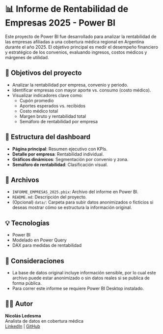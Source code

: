 # 📊 Informe de Rentabilidad de Empresas 2025 - Power BI

Este proyecto de Power BI fue desarrollado para analizar la rentabilidad de las empresas afiliadas a una cobertura médica regional en Argentina durante el año 2025. El objetivo principal es medir el desempeño financiero y estratégico de los convenios, evaluando ingresos, costos médicos y márgenes de utilidad.

## 🚀 Objetivos del proyecto

- Analizar la rentabilidad por empresa, convenio y periodo.
- Identificar empresas con mayor aporte vs. consumo (costo médico).
- Visualizar indicadores clave como:
  - Cupón promedio
  - Aportes esperados vs. recibidos
  - Costo médico total
  - Margen bruto y rentabilidad total
  - Semáforo de rentabilidad por empresa

## 🧩 Estructura del dashboard

- **Página principal**: Resumen ejecutivo con KPIs.
- **Detalle por empresa**: Rentabilidad individual.
- **Gráficos dinámicos**: Segmentación por convenio y zona.
- **Semáforo de rentabilidad**: Clasificación visual.

## 📁 Archivos

- `INFORME_EMPRESAS_2025.pbix`: Archivo del informe en Power BI.
- `README.md`: Descripción del proyecto.
- (Opcional) `data/`: Carpeta para subir datos anonimizados o ficticios si deseas mostrar cómo se estructura la información original.

## 💡 Tecnologías

- Power BI
- Modelado en Power Query
- DAX para medidas de rentabilidad

## 📌 Consideraciones

- La base de datos original incluye información sensible, por lo cual este archivo puede estar anonimizado o sin datos reales si se publica de forma pública.
- Para correr este informe se requiere Power BI Desktop instalado.

## 👨‍💻 Autor

**Nicolás Ledesma**  
Analista de datos en cobertura médica  
[LinkedIn](https://www.linkedin.com/) | [GitHub](https://github.com/tuusuario)

